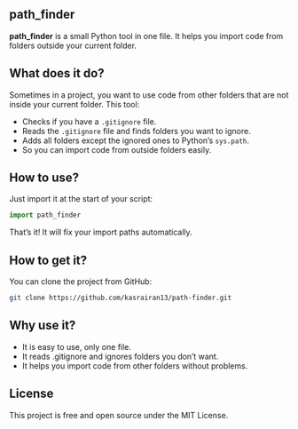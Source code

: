 ## path_finder

**path_finder** is a small Python tool in one file. It helps you import code from folders outside your current folder.

## What does it do?
Sometimes in a project, you want to use code from other folders that are not inside your current folder. This tool:

- Checks if you have a `.gitignore` file.
- Reads the `.gitignore` file and finds folders you want to ignore.
- Adds all folders except the ignored ones to Python’s `sys.path`.
- So you can import code from outside folders easily.

## How to use?
Just import it at the start of your script:

```python
import path_finder
```
That’s it! It will fix your import paths automatically.

## How to get it?
You can clone the project from GitHub:

```bash
git clone https://github.com/kasrairan13/path-finder.git
```

## Why use it?
- It is easy to use, only one file.
- It reads .gitignore and ignores folders you don’t want.
- It helps you import code from other folders without problems.

## License
This project is free and open source under the MIT License.
